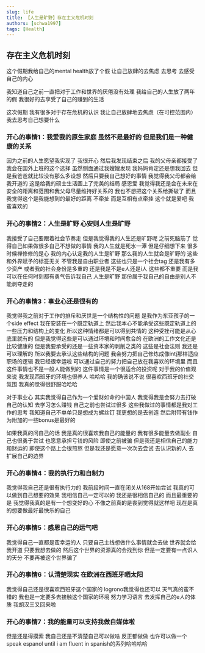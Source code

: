 ```yaml
---
slug: life
title: 【人生是旷野】存在主义危机时刻
authors: [schwa1997]
tags: [Health]
---
```


## 存在主义危机时刻

这个假期我给自己的mental health放了个假
让自己放肆的去焦虑 去思考 去感受自己的内心

我知道自己之前一直把对于工作和世界的厌倦没有处理
我给自己的人生放了两年的假
我很好的去享受了自己的赚到的生活

这次假期 我有很多对于存在危机的认识
我让自己放肆地去焦虑（在可控范围内）
我去思考自己想要什么

### 开心的事情1：我爱我的原生家庭 虽然不是最好的 但是我们是一种健康的关系
因为之前的人生愿望我实现了 我很开心
然后我发现结束之后 我的父母亲都接受了我会在国外上班的这个选择
虽然侧面通过我嫂嫂发现 我妈妈肯定还是想我回去
但是我爸爸就比较没有那么多设想
然后只要我自己想好的事情 我觉得我父母都会给我开道的
这是给我的硕士生活画上了完美的结局
感恩爱 我觉得我还是会在未来在安全的距离和范围和我父母尽量维持好关系的
我也不想把这个关系给撕破了
而且我觉得这个是我能想到的最好的距离
不牵扯 而是互相有点牵挂
这个就是爱吧 我蛮喜欢的

### 开心的事情2：人生是旷野 心安则人生是旷野
我接受了自己要跟着社会节奏走
但是我觉得我的人生还是旷野呢
之前死脑筋了 觉得自己如果做很多自己不想做的事情 我的人生就是死水一潭
但是仔细想下来 很多时候禅修修的是心
我的内心认定我的人生是旷野
那么我的人生就会是旷野的
这些和外界赋予的标签无关
不管我是自由职业者 这些也只是一个社会tag
还是我有多少资产
或者我的社会身份是多重的
还是我是不是e人还是i人 
这些都不重要 
而是我可以在任何时刻都有勇气告诉我自己
人生是旷野
那份属于我自己的自由是别人不能剥夺走的

### 开心的事情3：事业心还是很有的
我觉得我之前对于工作的排斥和厌世是一个结构性的问题 是我作为东亚孩子的一个side effect 我在安装在一个既定轨道上 
然后我本心不能承受这些既定轨道上的一些压力和结构上的变化 所以这种情绪都是可以得到共情的 这种受挫可能是从心底里就有的
但是我觉得这些是可以通过环境和时间愈合的 在欧洲的工作文化还是比较健康的 但是我要承受的还是一些资本家的剥削之类的
这些是社会法则 我还是可以理解的 所以我要去承认这些结构的问题 我会努力把自己修炼成像intj那样适应职场的逻辑
我已经很幸运啦 可以通过自己的努力把自己放在我喜欢的环境里 而且这件事情也不是一般人能做到的
这件事情是一个很适合的投资呢 对于我的价值观来说 我发现西班牙的环境也很养人 哈哈哈
我的确该说不说 很喜欢西班牙的社交氛围 我真的觉得很舒服哈哈哈

对于事业心 其实我觉得自己作为一个爱财如命的中国人 我觉得我是会努力去打破自己的认知 去学习怎么赚钱
自己之前也尝试过很多 这些我做过的事情都是我对工作的思考 我知道自己不单单只是想成为螺丝钉
我更想的是去创造 然后附带有钱作为附加的一些bonus是最好的 

如果我真的问自己的话 我是真的很喜欢我自己的能量的 我有很多能量去做副业 
自己也很勇于尝试 也愿意承担亏钱的风险 即使之前被骗 但是我还是相信自己的能力和财运的 
即使这个路上会很煎熬 但是我还是愿意一次次去尝试 去认识新的人 去扩展自己的边界

### 开心的事情4：我的执行力和自制力
我觉得我自己还是很有执行力的 我前段时间一直在闭关从168开始尝试 我真的可以做到自己想要的效果 
我相信自己一定可以的 我还是很相信自己的 而且最重要的是 我觉得我真的是有一个想变好的心
不像之前真的是丧到觉得就这样吧 现在是真的想要做最好最快乐的自己


### 开心的事情5：感恩自己的运气吧
我觉得自己一直都是蛮幸运的人 只要自己主线想做什么事情就会去做
世界就会给我开道 只要我想去做的 
然后这个世界的资源真的会找到你
但是一定要有一点识人的天分
不要再被这个世界骗了

### 开心的事情6：认清楚现实 在欧洲在西班牙晒太阳
我觉得自己还是很喜欢西班牙这个国家的 logrono我觉得也还可以 天气真的蛮不错的 
我也是一定要多去接触这个国家的环境
努力学习语言 去发挥自己的e人的体质
我胡汉三又回来啦 

### 开心的事情7：我的能量可以支持我做自媒体啦
但是还是得摸索 我自己还是不清楚自己可以做啥 反正都做做
也许可以做一个speak espanol until i am fluent in spanish的系列哈哈哈哈

